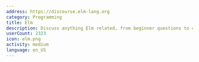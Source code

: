 ```yaml
---
address: https://discourse.elm-lang.org
category: Programming
title: Elm
description: Discuss anything Elm related, from beginner questions to compiler design.
userCount: 2323
icon: elm.png
activity: medium
language: en_US
---
```

